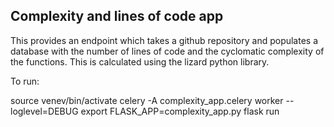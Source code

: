 ## Complexity and lines of code app

This provides an endpoint which takes a github repository and populates a database with the number of lines of code and the cyclomatic complexity of the functions.
This is calculated using the lizard python library.

To run:

source venev/bin/activate
celery -A complexity_app.celery worker --loglevel=DEBUG
export FLASK_APP=complexity_app.py
flask run


